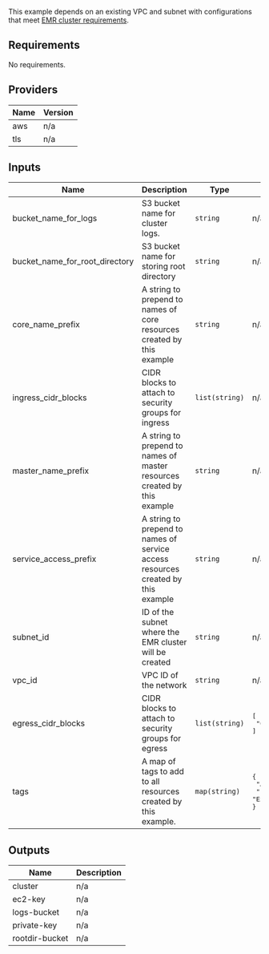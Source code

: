 This example depends on an existing VPC and subnet with configurations that meet [EMR cluster requirements](https://aws.amazon.com/blogs/big-data/launching-and-running-an-amazon-emr-cluster-inside-a-vpc/).

<!-- BEGINNING OF PRE-COMMIT-TERRAFORM DOCS HOOK -->
## Requirements

No requirements.

## Providers

| Name | Version |
|------|---------|
| aws | n/a |
| tls | n/a |

## Inputs

| Name | Description | Type | Default | Required |
|------|-------------|------|---------|:--------:|
| bucket\_name\_for\_logs | S3 bucket name for cluster logs. | `string` | n/a | yes |
| bucket\_name\_for\_root\_directory | S3 bucket name for storing root directory | `string` | n/a | yes |
| core\_name\_prefix | A string to prepend to names of core resources created by this example | `string` | n/a | yes |
| ingress\_cidr\_blocks | CIDR blocks to attach to security groups for ingress | `list(string)` | n/a | yes |
| master\_name\_prefix | A string to prepend to names of master resources created by this example | `string` | n/a | yes |
| service\_access\_prefix | A string to prepend to names of service access resources created by this example | `string` | n/a | yes |
| subnet\_id | ID of the subnet where the EMR cluster will be created | `string` | n/a | yes |
| vpc\_id | VPC ID of the network | `string` | n/a | yes |
| egress\_cidr\_blocks | CIDR blocks to attach to security groups for egress | `list(string)` | <pre>[<br>  "0.0.0.0/0"<br>]</pre> | no |
| tags | A map of tags to add to all resources created by this example. | `map(string)` | <pre>{<br>  "Author": "Tamr",<br>  "Environment": "Example"<br>}</pre> | no |

## Outputs

| Name | Description |
|------|-------------|
| cluster | n/a |
| ec2-key | n/a |
| logs-bucket | n/a |
| private-key | n/a |
| rootdir-bucket | n/a |

<!-- END OF PRE-COMMIT-TERRAFORM DOCS HOOK -->
